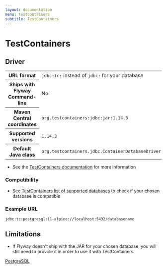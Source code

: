 ```yaml
---
layout: documentation
menu: testcontainers
subtitle: TestContainers
---
```

# TestContainers

## Driver
<table class="table">
<tr>
<th>URL format</th>
<td><code>jdbc:tc:</code> instead of <code>jdbc:</code> for your database</td>
</tr>
<tr>
<th>Ships with Flyway Command-line</th>
<td>No</td>
</tr>
<tr>
<th>Maven Central coordinates</th>
<td><code>org.testcontainers:jdbc:jar:1.14.3</code></td>
</tr>
<tr>
<th>Supported versions</th>
<td><code>1.14.3</code></td>
</tr>
<tr>
<th>Default Java class</th>
<td><code>org.testcontainers.jdbc.ContainerDatabaseDriver</code></td>
</tr>
</table>

- See the [TestContainers documentation](https://www.testcontainers.org/modules/databases/jdbc/) for more information

### Compatibility

- See [TestContainers list of supported databases](https://www.testcontainers.org/modules/databases/) to check if your chosen database is compatible

### Example URL

```
jdbc:tc:postgresql:11-alpine://localhost:5432/databasename
```

## Limitations

- If Flyway doesn't ship with the JAR for your chosen database, you will still need to provide it in order to use it with TestContainers

<p class="next-steps">
    <a class="btn btn-primary" href="/documentation/database/postgresql">PostgreSQL <i class="fa fa-arrow-right"></i></a>
</p>
